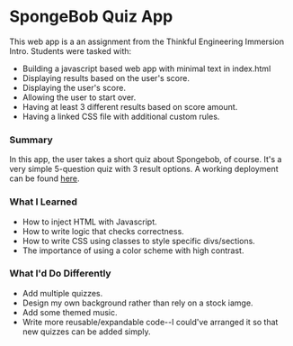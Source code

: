 # SpongeBob Quiz App
This web app is a an assignment from the Thinkful Engineering Immersion Intro. Students were tasked with:

<ul>
<li>Building a javascript based web app with minimal text in index.html</li>
<li>Displaying results based on the user's score.</li>
<li>Displaying the user's score.</li>
<li>Allowing the user to start over.</li>
<li>Having at least 3 different results based on score amount.</li>
<li>Having a linked CSS file with additional custom rules.</li>
</ul>


<h3>Summary</h3>
In this app, the user takes a short quiz about Spongebob, of course. It's a very simple 5-question quiz with 3 result options. A working deployment can be found <a href="https://clamquarter.github.io/SpongeBob-Quiz-App/">here</a>.

<h3>What I Learned</h3>
<ul>
<li>How to inject HTML with Javascript.</li>
<li>How to write logic that checks correctness.</li>
<li>How to write CSS using classes to style specific divs/sections.</li>
<li>The importance of using a color scheme with high contrast.</li>
</ul>

<h3>What I'd Do Differently</h3>
<ul>
<li>Add multiple quizzes.</li>
<li>Design my own background rather than rely on a stock iamge.</li>
<li>Add some themed music.</li>
<li>Write more reusable/expandable code--I could've arranged it so that new quizzes can be added simply.</li>
</ul>
